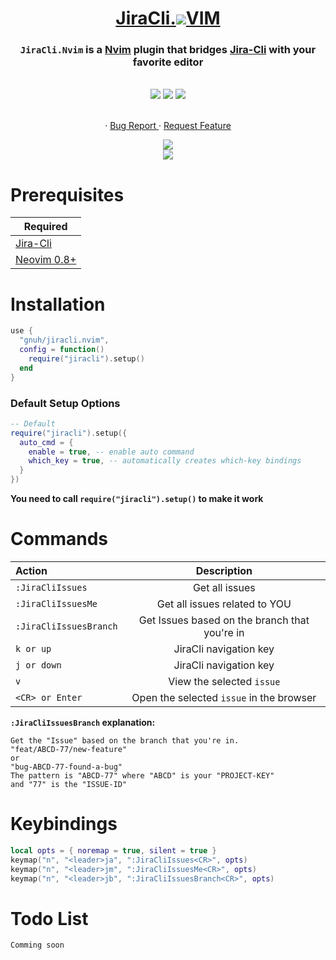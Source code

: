 <div align='center'>
  <h1>
    <a href='https://github.com/arctouch-magnochiabai/gnu.vim' target='_blank'>
     <span>JiraCli.<img src='https://user-images.githubusercontent.com/101122677/220782485-0e5ea839-4f00-434d-94af-80d45f209bef.png'/>VIM</span>
    </a>
  </h1>
  <h3 align='center'> <code>JiraCli.Nvim</code> is a <a href='https://github.com/neovim/neovim'>Nvim</a> plugin that bridges <a href='https://github.com/ankitpokhrel/jira-cli' target='_blank'>Jira-Cli</a> with your favorite editor</h3>
  <br/>
</div>
<div align='center'>
  <img src='https://img.shields.io/github/last-commit/gnuh/jiracli.nvim' />
  <img src='https://img.shields.io/github/issues/gnuh/jiracli.nvim' />
  <img src='https://img.shields.io/github/forks/gnuh/jiracli.nvim' />
  <p>
  <br/>
  · <a href='https://github.com/gnuh/jiracli.nvim/issues' target='_blank'>
      Bug Report
    </a>
  · <a href='https://github.com/gnuh/jiracli.nvim/issues' target='_blank'>
      Request Feature
    </a>
  </p>
  <img src='https://user-images.githubusercontent.com/101122677/221088657-a75ec85e-c0ca-4be0-bb30-9ba989eae616.png' />
  <br/>
  <img src='https://user-images.githubusercontent.com/101122677/221088629-07126b37-0bab-4170-b21a-e2cd5c92f839.png' />
  <br/>
</div>

# Prerequisites

| Required                                             |
| ---------------------------------------------------- |
| [Jira-Cli](https://github.com/ankitpokhrel/jira-cli) |
| [Neovim 0.8+](https://github.com/neovim/neovim)      |

# Installation

```lua
use {
  "gnuh/jiracli.nvim",
  config = function()
    require("jiracli").setup()
  end
}
```

### Default Setup Options

```lua
-- Default
require("jiracli").setup({
  auto_cmd = {
    enable = true, -- enable auto command
    which_key = true, -- automatically creates which-key bindings
  }
})
```

<b>You need to call <code>require("jiracli").setup()</code> to make it work</b>

# Commands

| Action                 |                  Description                  |
| :--------------------- | :-------------------------------------------: |
| `:JiraCliIssues`       |                Get all issues                 |
| `:JiraCliIssuesMe`     |         Get all issues related to YOU         |
| `:JiraCliIssuesBranch` | Get Issues based on the branch that you're in |
| `k or up`              |            JiraCli navigation key             |
| `j or down`            |            JiraCli navigation key             |
| `v`                    |           View the selected `issue`           |
| `<CR> or Enter`        |   Open the selected `issue` in the browser    |

<b>`:JiraCliIssuesBranch` explanation:</b>

```
Get the "Issue" based on the branch that you're in.
"feat/ABCD-77/new-feature"
or
"bug-ABCD-77-found-a-bug"
The pattern is "ABCD-77" where "ABCD" is your "PROJECT-KEY"
and "77" is the "ISSUE-ID"
```

# Keybindings

```lua
local opts = { noremap = true, silent = true }
keymap("n", "<leader>ja", ":JiraCliIssues<CR>", opts)
keymap("n", "<leader>jm", ":JiraCliIssuesMe<CR>", opts)
keymap("n", "<leader>jb", ":JiraCliIssuesBranch<CR>", opts)
```

# Todo List

`Comming soon`
